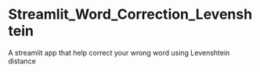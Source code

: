 # Streamlit_Word_Correction_Levenshtein
A streamlit app that help correct your wrong word using Levenshtein distance
